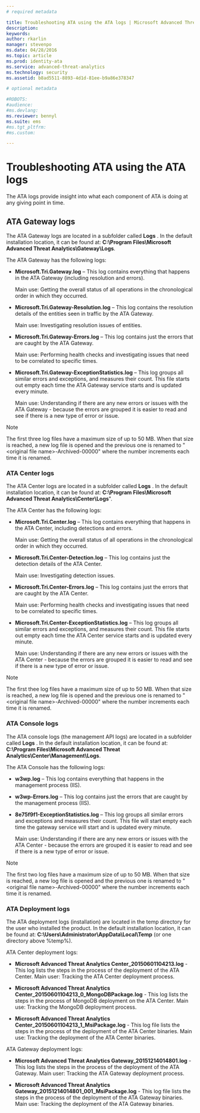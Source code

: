 ```yaml
---
# required metadata

title: Troubleshooting ATA using the ATA logs | Microsoft Advanced Threat Analytics
description:
keywords:
author: rkarlin
manager: stevenpo
ms.date: 04/28/2016
ms.topic: article
ms.prod: identity-ata
ms.service: advanced-threat-analytics
ms.technology: security
ms.assetid: b8ad5511-8893-4d1d-81ee-b9a86e378347

# optional metadata

#ROBOTS:
#audience:
#ms.devlang:
ms.reviewer: bennyl
ms.suite: ems
#ms.tgt_pltfrm:
#ms.custom:

---
```


# Troubleshooting ATA using the ATA logs
The ATA logs provide insight into what each component of ATA is doing at any giving point in time.

## ATA Gateway logs
The ATA Gateway logs are located in a subfolder called **Logs** . In the default installation location, it can be found at: **C:\Program Files\Microsoft Advanced Threat Analytics\Gateway\Logs**.

The ATA Gateway has the following logs:

-   **Microsoft.Tri.Gateway.log** – This log contains everything that happens in the ATA Gateway (including resolution and errors).

    Main use: Getting the overall status of all operations in the chronological order in which they occurred.

-   **Microsoft.Tri.Gateway-Resolution.log** – This log contains the resolution details of the entities seen in traffic by the ATA Gateway.

    Main use: Investigating resolution issues of entities.

-   **Microsoft.Tri.Gateway-Errors.log** – This log contains just the errors that are caught by the ATA Gateway.

    Main use: Performing health checks and investigating issues that need to be correlated to specific times.

-   **Microsoft.Tri.Gateway-ExceptionStatistics.log** – This log groups all similar errors and exceptions, and measures their count.
    This file starts out  empty each time the ATA Gateway service starts and is updated every minute.

    Main use: Understanding if there are any new errors or issues with the ATA Gateway  - because the errors are grouped it is easier to read and see if there is a new type of error or issue.

> [!NOTE]
> The first three log files have a maximum size of up to 50 MB. When that size is reached, a new log file is opened and the previous one is renamed to "&lt;original file name&gt;-Archived-00000" where the number increments each time it is renamed.

### ATA Center logs
The ATA Center logs are located in a subfolder called **Logs** . In the default installation location, it can be found at: **C:\Program Files\Microsoft Advanced Threat Analytics\Center\Logs**".

The ATA Center has the following logs:

-   **Microsoft.Tri.Center.log** – This log contains everything that happens in the ATA Center, including detections and errors.

    Main use: Getting the overall status of all operations in the chronological order in which they occurred.

-   **Microsoft.Tri.Center-Detection.log** – This log contains just the detection details of the ATA Center.

    Main use: Investigating detection issues.

-   **Microsoft.Tri.Center-Errors.log** – This log contains just the errors that are caught by the ATA Center.

    Main use: Performing health checks and investigating issues that need to be correlated to specific times.

-   **Microsoft.Tri.Center-ExceptionStatistics.log** – This log groups all similar errors and exceptions, and measures their count.
    This file starts out empty each time the ATA Center service starts and is updated every minute.

    Main use: Understanding if there are any new errors or issues with the ATA Center - because the errors are grouped it is easier to read and see if there is a new type of error or issue.

> [!NOTE]
> The first thee log files have a maximum size of up to 50 MB. When that size is reached, a new log file is opened and the previous one is renamed to "&lt;original file name&gt;-Archived-00000" where the number increments each time it is renamed.

### ATA Console logs
The ATA console logs (the management API logs) are located in a subfolder called **Logs** . In the default installation location, it can be found at: **C:\Program Files\Microsoft Advanced Threat Analytics\Center\Management\Logs**.

The ATA Console has the following logs:

-   **w3wp.log** – This log contains everything that happens in the management process (IIS).


-   **w3wp-Errors.log** – This log contains just the errors that are caught by the management process (IIS).


-   **8e75f9f1-ExceptionStatistics.log** – This log groups all similar errors and exceptions and measures their count.
    This file will start empty each time the gateway service will start and is updated every minute.

    Main use: Understanding if there are any new errors or issues with the ATA Center  - because the errors are grouped it is easier to read and see if there is a new type of error or issue.

> [!NOTE]
> The first two log files have a maximum size of up to 50 MB. When that size is reached, a new log file is opened and the previous one is renamed to "&lt;original file name&gt;-Archived-00000" where the number increments each time it is renamed.

### ATA Deployment logs
The ATA deployment logs (installation) are located in the temp directory for the user who installed the product. In the default installation location, it can be found at: **C:\Users\Administrator\AppData\Local\Temp** (or one directory above %temp%).

ATA Center deployment logs:

-   **Microsoft Advanced Threat Analytics Center_20150601104213.log** - This log lists the steps in the process of the deployment of the ATA Center.
Main user: Tracking the ATA Center deployment process.

-   **Microsoft Advanced Threat Analytics Center_20150601104213_0_MongoDBPackage.log** - This log lists the steps in the process of MongoDB deployment on the ATA Center.
Main use: Tracking the MongoDB deployment process.

-   **Microsoft Advanced Threat Analytics Center_20150601104213_1_MsiPackage.log** - This log file lists the steps in the process of the deployment of the ATA Center binaries.
Main use: Tracking the deployment of the ATA Center binaries.

ATA Gateway deployment logs:

-   **Microsoft Advanced Threat Analytics Gateway_20151214014801.log** - This log lists the steps in the process of the deployment of the ATA Gateway.
Main user: Tracking the ATA Gateway deployment process.

-   **Microsoft Advanced Threat Analytics Gateway_20151214014801_001_MsiPackage.log** - This log file lists the steps in the process of the deployment of the ATA Gateway binaries.
Main use: Tracking the deployment of the ATA Gateway binaries.
